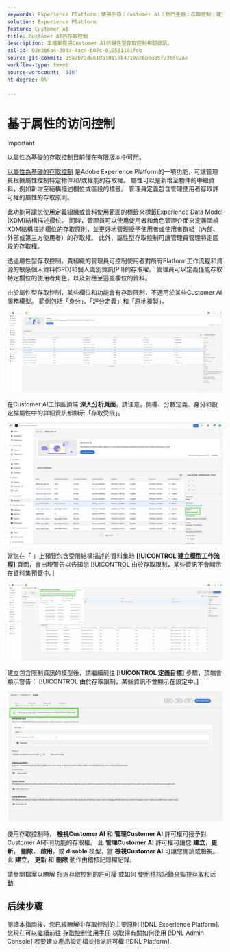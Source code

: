 ```yaml
---
keywords: Experience Platform；使用手冊；customer ai；熱門主題；存取控制；建立模型；
solution: Experience Platform
feature: Customer AI
title: Customer AI的存取控制
description: 本檔案提供Customer AI的屬性型存取控制相關資訊。
exl-id: 02e3b6a4-304a-4ac4-b07c-010531101feb
source-git-commit: 05a7b73da610a30119b4719ae6b6d85f93cdc2ae
workflow-type: tm+mt
source-wordcount: '516'
ht-degree: 0%

---
```


# 基于属性的访问控制

>[!IMPORTANT]
>
>以屬性為基礎的存取控制目前僅在有限版本中可用。

[以屬性為基礎的存取控制](../../../access-control/abac/overview.md) 是Adobe Experience Platform的一項功能，可讓管理員根據屬性控制特定物件和/或權能的存取權。 屬性可以是新增至物件的中繼資料，例如新增至結構描述欄位或區段的標籤。 管理員定義包含管理使用者存取許可權的屬性的存取原則。

此功能可讓您使用定義組織或資料使用範圍的標籤來標籤Experience Data Model (XDM)結構描述欄位。 同時，管理員可以使用使用者和角色管理介面來定義圍繞XDM結構描述欄位的存取原則，並更好地管理授予使用者或使用者群組（內部、外部或第三方使用者）的存取權。 此外，屬性型存取控制可讓管理員管理特定區段的存取權。

透過屬性型存取控制，貴組織的管理員可控制使用者對所有Platform工作流程和資源的敏感個人資料(SPD)和個人識別資訊(PII)的存取權。 管理員可以定義僅能存取特定欄位的使用者角色，以及對應至這些欄位的資料。

由於屬性型存取控制，某些欄位和功能會有存取限制，不適用於某些Customer AI服務模型。 範例包括「身分」、「評分定義」和「原地複製」。

![Customer AI工作區中反白了服務模型結果的受限制欄位。](../images/user-guide/unavailable-functionalities.png)

在Customer AI工作區頂端 **深入分析頁面**，請注意，側欄、分數定義、身分和設定檔屬性中的詳細資訊都顯示「存取受限」。

![反白顯示結構描述受限制欄位的Customer AI工作區。](../images/user-guide/access-restricted.png)

當您在「 」上預覽包含受限結構描述的資料集時 **[!UICONTROL 建立模型工作流程]** 頁面，會出現警告以告知您 [!UICONTROL 由於存取限制，某些資訊不會顯示在資料集預覽中。]

![Customer AI工作區，其預覽資料集的限制欄位中反白顯示限制的結構描述結果。](../images/user-guide/restricted-dataset-preview-save-and-exit-cai.png)

建立包含限制資訊的模型後，請繼續前往 **[!UICONTROL 定義目標]** 步驟，頂端會顯示警告： [!UICONTROL 由於存取限制，某些資訊不會顯示在設定中。]

![Customer AI工作區中反白了服務模型結果的受限制欄位。](../images/user-guide/information-not-displayed-save-and-exit.png)

使用存取控制時， **檢視Customer AI** 和 **管理Customer AI** 許可權可授予對Customer AI不同功能的存取權。 此 **管理Customer AI** 許可權可讓您 **建立**，**更新**， **刪除**， **啟用**，或 **disable** 模型，當 **檢視Customer AI** 可讓您閱讀或檢視。 此 **建立**， **更新** 和 **刪除** 動作由稽核記錄檔記錄。

請參閱檔案以瞭解 [指派存取控制的許可權](../../../access-control/home.md) 或如何 [使用稽核記錄來監視存取和活動](../../../landing/governance-privacy-security/audit-logs/overview.md).

## 后续步骤

閱讀本指南後，您已經瞭解中存取控制的主要原則 [!DNL Experience Platform]. 您現在可以繼續前往 [存取控制使用手冊](../overview.md) 以取得有關如何使用 [!DNL Admin Console] 若要建立產品設定檔並指派許可權 [!DNL Platform].
